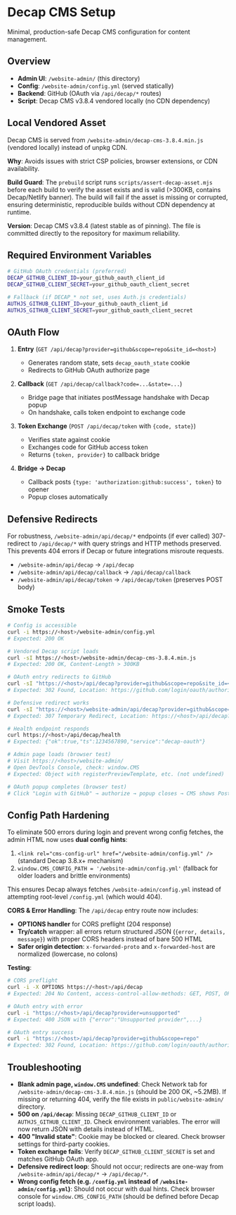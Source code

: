 # Decap CMS Setup

Minimal, production-safe Decap CMS configuration for content management.

## Overview

- **Admin UI**: `/website-admin/` (this directory)
- **Config**: `/website-admin/config.yml` (served statically)
- **Backend**: GitHub (OAuth via `/api/decap/*` routes)
- **Script**: Decap CMS v3.8.4 vendored locally (no CDN dependency)

## Local Vendored Asset

Decap CMS is served from `/website-admin/decap-cms-3.8.4.min.js` (vendored locally) instead of unpkg CDN.

**Why**: Avoids issues with strict CSP policies, browser extensions, or CDN availability.

**Build Guard**: The `prebuild` script runs `scripts/assert-decap-asset.mjs` before each build to verify the asset exists and is valid (>300KB, contains Decap/Netlify banner). The build will fail if the asset is missing or corrupted, ensuring deterministic, reproducible builds without CDN dependency at runtime.

**Version**: Decap CMS v3.8.4 (latest stable as of pinning). The file is committed directly to the repository for maximum reliability.

## Required Environment Variables

```bash
# GitHub OAuth credentials (preferred)
DECAP_GITHUB_CLIENT_ID=your_github_oauth_client_id
DECAP_GITHUB_CLIENT_SECRET=your_github_oauth_client_secret

# Fallback (if DECAP_* not set, uses Auth.js credentials)
AUTHJS_GITHUB_CLIENT_ID=your_github_oauth_client_id
AUTHJS_GITHUB_CLIENT_SECRET=your_github_oauth_client_secret
```

## OAuth Flow

1. **Entry** (`GET /api/decap?provider=github&scope=repo&site_id=<host>`)
   - Generates random state, sets `decap_oauth_state` cookie
   - Redirects to GitHub OAuth authorize page

2. **Callback** (`GET /api/decap/callback?code=...&state=...`)
   - Bridge page that initiates postMessage handshake with Decap popup
   - On handshake, calls token endpoint to exchange code

3. **Token Exchange** (`POST /api/decap/token` with `{code, state}`)
   - Verifies state against cookie
   - Exchanges code for GitHub access token
   - Returns `{token, provider}` to callback bridge

4. **Bridge → Decap**
   - Callback posts `{type: 'authorization:github:success', token}` to opener
   - Popup closes automatically

## Defensive Redirects

For robustness, `/website-admin/api/decap/*` endpoints (if ever called) 307-redirect to `/api/decap/*` with query strings and HTTP methods preserved. This prevents 404 errors if Decap or future integrations misroute requests.

- `/website-admin/api/decap` → `/api/decap`
- `/website-admin/api/decap/callback` → `/api/decap/callback`
- `/website-admin/api/decap/token` → `/api/decap/token` (preserves POST body)

## Smoke Tests

```bash
# Config is accessible
curl -i https://<host>/website-admin/config.yml
# Expected: 200 OK

# Vendored Decap script loads
curl -sI https://<host>/website-admin/decap-cms-3.8.4.min.js
# Expected: 200 OK, Content-Length > 300KB

# OAuth entry redirects to GitHub
curl -sI "https://<host>/api/decap?provider=github&scope=repo&site_id=<host>"
# Expected: 302 Found, Location: https://github.com/login/oauth/authorize?...

# Defensive redirect works
curl -sI "https://<host>/website-admin/api/decap?provider=github&scope=repo"
# Expected: 307 Temporary Redirect, Location: https://<host>/api/decap?provider=github&scope=repo

# Health endpoint responds
curl https://<host>/api/decap/health
# Expected: {"ok":true,"ts":1234567890,"service":"decap-oauth"}

# Admin page loads (browser test)
# Visit https://<host>/website-admin/
# Open DevTools Console, check: window.CMS
# Expected: Object with registerPreviewTemplate, etc. (not undefined)

# OAuth popup completes (browser test)
# Click "Login with GitHub" → authorize → popup closes → CMS shows Posts collection
```

## Config Path Hardening

To eliminate 500 errors during login and prevent wrong config fetches, the admin HTML now uses **dual config hints**:

1. `<link rel="cms-config-url" href="/website-admin/config.yml" />` (standard Decap 3.8.x+ mechanism)
2. `window.CMS_CONFIG_PATH = '/website-admin/config.yml'` (fallback for older loaders and brittle environments)

This ensures Decap always fetches `/website-admin/config.yml` instead of attempting root-level `/config.yml` (which would 404).

**CORS & Error Handling**: The `/api/decap` entry route now includes:
- **OPTIONS handler** for CORS preflight (204 response)
- **Try/catch** wrapper: all errors return structured JSON (`{error, details, message}`) with proper CORS headers instead of bare 500 HTML
- **Safer origin detection**: `x-forwarded-proto` and `x-forwarded-host` are normalized (lowercase, no colons)

**Testing**:
```bash
# CORS preflight
curl -i -X OPTIONS https://<host>/api/decap
# Expected: 204 No Content, access-control-allow-methods: GET, POST, OPTIONS

# OAuth entry with error
curl -i "https://<host>/api/decap?provider=unsupported"
# Expected: 400 JSON with {"error":"Unsupported provider",...}

# OAuth entry success
curl -i "https://<host>/api/decap?provider=github&scope=repo"
# Expected: 302 Found, Location: https://github.com/login/oauth/authorize?...
```

## Troubleshooting

- **Blank admin page, `window.CMS` undefined**: Check Network tab for `/website-admin/decap-cms-3.8.4.min.js` (should be 200 OK, ~5.2MB). If missing or returning 404, verify the file exists in `public/website-admin/` directory.
- **500 on `/api/decap`**: Missing `DECAP_GITHUB_CLIENT_ID` or `AUTHJS_GITHUB_CLIENT_ID`. Check environment variables. The error will now return JSON with details instead of HTML.
- **400 "Invalid state"**: Cookie may be blocked or cleared. Check browser settings for third-party cookies.
- **Token exchange fails**: Verify `DECAP_GITHUB_CLIENT_SECRET` is set and matches GitHub OAuth app.
- **Defensive redirect loop**: Should not occur; redirects are one-way from `/website-admin/api/decap/*` → `/api/decap/*`.
- **Wrong config fetch (e.g. `/config.yml` instead of `/website-admin/config.yml`)**: Should not occur with dual hints. Check browser console for `window.CMS_CONFIG_PATH` (should be defined before Decap script loads).
